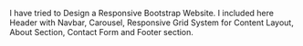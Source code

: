 I have tried to Design a Responsive Bootstrap Website. 
I included here Header with Navbar, Carousel, Responsive Grid System for Content Layout, About Section, Contact Form and Footer section.
